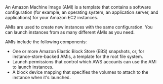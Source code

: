 An Amazon Machine Image (AMI) is a template that contains a software configuration (for example, an operating system, an application server, and applications) for your Amazon EC2 instances.

AMIs are used to create new instances with the same configuration. You can launch instances from as many different AMIs as you need.

AMIs include the following components:

- One or more Amazon Elastic Block Store (EBS) snapshots, or, for instance-store-backed AMIs, a template for the root file system.
- Launch permissions that control which AWS accounts can use the AMI to launch instances.
- A block device mapping that specifies the volumes to attach to the instance when it's launched.